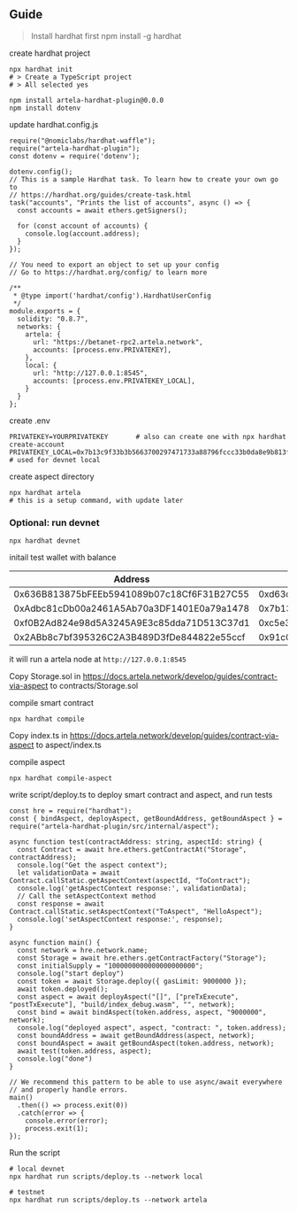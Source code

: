 ## Guide

> Install hardhat first
npm install -g hardhat

create hardhat project

```
npx hardhat init
# > Create a TypeScript project
# > All selected yes

npm install artela-hardhat-plugin@0.0.0
npm install dotenv
```

update hardhat.config.js

```
require("@nomiclabs/hardhat-waffle");
require("artela-hardhat-plugin");
const dotenv = require('dotenv');

dotenv.config();
// This is a sample Hardhat task. To learn how to create your own go to
// https://hardhat.org/guides/create-task.html
task("accounts", "Prints the list of accounts", async () => {
  const accounts = await ethers.getSigners();

  for (const account of accounts) {
    console.log(account.address);
  }
});

// You need to export an object to set up your config
// Go to https://hardhat.org/config/ to learn more

/**
 * @type import('hardhat/config').HardhatUserConfig
 */
module.exports = {
  solidity: "0.8.7",
  networks: {
    artela: {
      url: "https://betanet-rpc2.artela.network",
      accounts: [process.env.PRIVATEKEY],
    },
    local: {
      url: "http://127.0.0.1:8545",
      accounts: [process.env.PRIVATEKEY_LOCAL],
    }
  }
};

```

create .env
```
PRIVATEKEY=YOURPRIVATEKEY       # also can create one with npx hardhat create-account
PRIVATEKEY_LOCAL=0x7b13c9f33b3b5663700297471733a88796fccc33b0da8e9b813f7a8422533304 # used for devnet local
```

create aspect directory
```
npx hardhat artela 
# this is a setup command, with update later
```

### Optional: run devnet

```
npx hardhat devnet
```

initail test wallet with balance

| Address                                    | Private Key                                                  | Bech32 Acc                              |
| ------------------------------------------ | ------------------------------------------------------------ | --------------------------------------- |
| 0x636B813875bFEEb5941089b07c18Cf6F31B27C55 | 0xd63ca10fae51e35945cb366d7601ea79d65e79aa176c82fbb3df2cfd8d58fcb5 | art1vd4czwr4hlhtt9qs3xc8cxx0ducmylz4sh4l5m |
| 0xAdbc81cDb00a2461A5Ab70a3DF1401E0a79a1478 | 0x7b13c9f33b3b5663700297471733a88796fccc33b0da8e9b813f7a8422533304 | art14k7grndspgjxrfdtwz3a79qpuzne59rcg5y2vp |
| 0xf0B2Ad824e98d5A3245A9E3c85dda71D513C37d1 | 0xc5e3059ac8e54e415e3d81831fc24f292f825ae3d2690bab97d3e3c80065046e | art17ze2mqjwnr26xfz6nc7gthd8r4gncd73a585zw |
| 0x2ABb8c7bf395326C2A3B489D3fDe844822e55ccf | 0x91c00a2cbf598cdb1173d06674d8ee7fea71437c196867f4d9a0088105f697c0 | art192acc7lnj5exc23mfzwnlh5yfq3w2hx06pkj0u |


it will run a artela node at `http://127.0.0.1:8545`

Copy Storage.sol in https://docs.artela.network/develop/guides/contract-via-aspect to contracts/Storage.sol

compile smart contract

```
npx hardhat compile
```

Copy index.ts in https://docs.artela.network/develop/guides/contract-via-aspect to aspect/index.ts

compile aspect

```
npx hardhat compile-aspect
```

write script/deploy.ts to deploy smart contract and aspect, and run tests

```
const hre = require("hardhat");
const { bindAspect, deployAspect, getBoundAddress, getBoundAspect } = require("artela-hardhat-plugin/src/internal/aspect");

async function test(contractAddress: string, aspectId: string) {
  const Contract = await hre.ethers.getContractAt("Storage", contractAddress);
  console.log("Get the aspect context");
  let validationData = await Contract.callStatic.getAspectContext(aspectId, "ToContract");
  console.log('getAspectContext response:', validationData);
  // Call the setAspectContext method
  const response = await Contract.callStatic.setAspectContext("ToAspect", "HelloAspect");
  console.log('setAspectContext response:', response);
}

async function main() {
  const network = hre.network.name;
  const Storage = await hre.ethers.getContractFactory("Storage");
  const initialSupply = "1000000000000000000000";
  console.log("start deploy")
  const token = await Storage.deploy({ gasLimit: 9000000 });
  await token.deployed();
  const aspect = await deployAspect("[]", ["preTxExecute", "postTxExecute"], "build/index_debug.wasm", "", network);
  const bind = await bindAspect(token.address, aspect, "9000000", network);
  console.log("deployed aspect", aspect, "contract: ", token.address);
  const boundAddress = await getBoundAddress(aspect, network);
  const boundAspect = await getBoundAspect(token.address, network);
  await test(token.address, aspect);
  console.log("done")
}

// We recommend this pattern to be able to use async/await everywhere
// and properly handle errors.
main()
  .then(() => process.exit(0))
  .catch(error => {
    console.error(error);
    process.exit(1);
});
```

Run the script

```
# local devnet
npx hardhat run scripts/deploy.ts --network local

# testnet
npx hardhat run scripts/deploy.ts --network artela

```